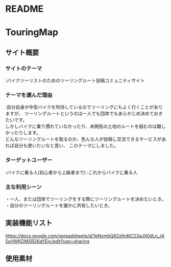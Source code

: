 # README

# TouringMap

## サイト概要
### サイトのテーマ
  :バイクツーリストのためのツーリングルート投稿コミュニティサイト
  
### テーマを選んだ理由
  :自分自身が中型バイクを所持しているのでツーリングにもよく行くことがありますが、 
  ツーリングルートというのは一人でも団体でもあらかじめ決めておきたいです。  
  しかしバイクに乗り慣れていなかったり、未開拓の土地のルートを組むのは難しかったりします。  
  どんなツーリングルートを取るのか、色んな人が投稿し交流できるサービスがあれば自分も使いたいなと思い、
  このテーマにしました。
  
### ターゲットユーザー
  :バイクに乗る人(初心者から上級者まで)
  :これからバイクに乗る人
  
### 主な利用シーン
  ・一人、または団体でツーリングをする際にツーリングルートを決めたいとき。
  ・自分のツーリングルートを誰かに共有したいとき。

## 実装機能リスト
https://docs.google.com/spreadsheets/d/1eNxmbQ62zIhdliC23aJX0dLn_rA5sHWKDMSR26aYEjc/edit?usp=sharing

## 使用素材
